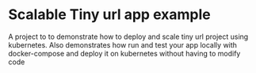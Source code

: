 # Scalable Tiny url app example
A project to to demonstrate how to deploy and scale tiny url project using kubernetes.
Also demonstrates how run and test your app locally with docker-compose and deploy it on kubernetes without having to modify code


